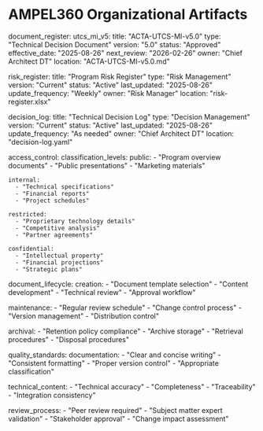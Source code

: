 # AMPEL360 Organizational Artifacts

document_register:
  utcs_mi_v5:
    title: "ACTA-UTCS-MI-v5.0"
    type: "Technical Decision Document"
    version: "5.0"
    status: "Approved"
    effective_date: "2025-08-26"
    next_review: "2026-02-26"
    owner: "Chief Architect DT"
    location: "ACTA-UTCS-MI-v5.0.md"
    
  risk_register:
    title: "Program Risk Register"
    type: "Risk Management"
    version: "Current"
    status: "Active"
    last_updated: "2025-08-26"
    update_frequency: "Weekly"
    owner: "Risk Manager"
    location: "risk-register.xlsx"
    
  decision_log:
    title: "Technical Decision Log"
    type: "Decision Management"
    version: "Current"
    status: "Active"
    last_updated: "2025-08-26"
    update_frequency: "As needed"
    owner: "Chief Architect DT"
    location: "decision-log.yaml"

access_control:
  classification_levels:
    public:
      - "Program overview documents"
      - "Public presentations"
      - "Marketing materials"
      
    internal:
      - "Technical specifications"
      - "Financial reports"
      - "Project schedules"
      
    restricted:
      - "Proprietary technology details"
      - "Competitive analysis"
      - "Partner agreements"
      
    confidential:
      - "Intellectual property"
      - "Financial projections"
      - "Strategic plans"

document_lifecycle:
  creation:
    - "Document template selection"
    - "Content development"
    - "Technical review"
    - "Approval workflow"
    
  maintenance:
    - "Regular review schedule"
    - "Change control process"
    - "Version management"
    - "Distribution control"
    
  archival:
    - "Retention policy compliance"
    - "Archive storage"
    - "Retrieval procedures"
    - "Disposal procedures"

quality_standards:
  documentation:
    - "Clear and concise writing"
    - "Consistent formatting"
    - "Proper version control"
    - "Appropriate classification"
    
  technical_content:
    - "Technical accuracy"
    - "Completeness"
    - "Traceability"
    - "Integration consistency"
    
  review_process:
    - "Peer review required"
    - "Subject matter expert validation"
    - "Stakeholder approval"
    - "Change impact assessment"